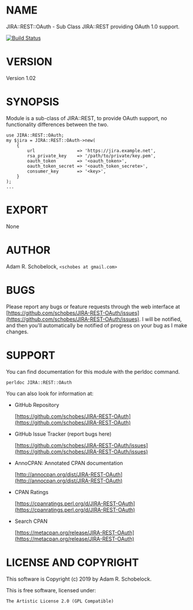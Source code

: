 # NAME

JIRA::REST::OAuth - Sub Class JIRA::REST providing OAuth 1.0 support.

[![Build Status](https://travis-ci.org/schobes/JIRA-REST-OAuth.svg?branch=master)](https://travis-ci.org/schobes/JIRA-REST-OAuth)

# VERSION

Version 1.02

# SYNOPSIS

Module is a sub-class of JIRA::REST, to provide OAuth support, no functionality 
differences between the two.

    use JIRA::REST::OAuth;
    my $jira = JIRA::REST::OAuth->new(
        {
            url                => 'https://jira.example.net',
            rsa_private_key    => '/path/to/private/key.pem',
            oauth_token        => '<oauth_token>',
            oauth_token_secret => '<oauth_token_secrete>',
            consumer_key       => '<key>',
        }
    );
    ...

# EXPORT

None

# AUTHOR

Adam R. Schobelock, `<schobes at gmail.com>`

# BUGS



Please report any bugs or feature requests through the web interface at 
[https://github.com/schobes/JIRA-REST-OAuth/issues](https://github.com/schobes/JIRA-REST-OAuth/issues).  I will be notified, and 
then you'll automatically be notified of progress on your bug as I make changes.

# SUPPORT

You can find documentation for this module with the perldoc command.

    perldoc JIRA::REST::OAuth

You can also look for information at:

- GitHub Repository

    [https://github.com/schobes/JIRA-REST-OAuth](https://github.com/schobes/JIRA-REST-OAuth)

- GitHub Issue Tracker (report bugs here)

    [https://github.com/schobes/JIRA-REST-OAuth/issues](https://github.com/schobes/JIRA-REST-OAuth/issues)

- AnnoCPAN: Annotated CPAN documentation

    [http://annocpan.org/dist/JIRA-REST-OAuth](http://annocpan.org/dist/JIRA-REST-OAuth)

- CPAN Ratings

    [https://cpanratings.perl.org/d/JIRA-REST-OAuth](https://cpanratings.perl.org/d/JIRA-REST-OAuth)

- Search CPAN

    [https://metacpan.org/release/JIRA-REST-OAuth](https://metacpan.org/release/JIRA-REST-OAuth)

# LICENSE AND COPYRIGHT

This software is Copyright (c) 2019 by Adam R. Schobelock.

This is free software, licensed under:

    The Artistic License 2.0 (GPL Compatible)
